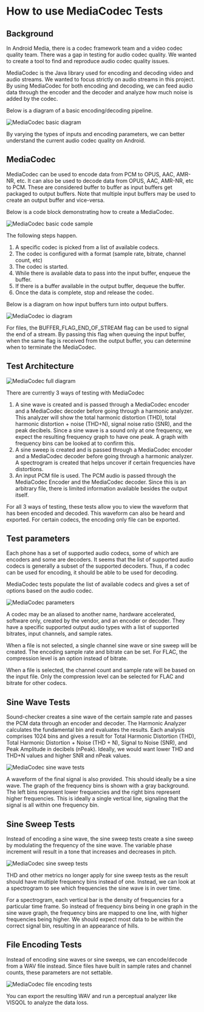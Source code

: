 # How to use MediaCodec Tests

## Background

In Android Media, there is a codec framework team and a video codec quality team. There was a gap in testing for audio codec quality. We wanted to create a tool to find and reproduce audio codec quality issues.

MediaCodec is the Java library used for encoding and decoding video and audio streams. We wanted to focus strictly on audio streams in this project. By using MediaCodec for both encoding and decoding, we can feed audio data through the encoder and the decoder and analyze how much noise is added by the codec.

Below is a diagram of a basic encoding/decoding pipeline.

![MediaCodec basic diagram](images/media-codec-basic-diagram.png "MediaCodec basic diagram")

By varying the types of inputs and encoding parameters, we can better understand the current audio codec quality on Android.

## MediaCodec

MediaCodec can be used to encode data from PCM to OPUS, AAC, AMR-NR, etc. It can also be used to decode data from OPUS, AAC, AMR-NR, etc to PCM. These are considered buffer to buffer as input buffers get packaged to output buffers. Note that multiple input buffers may be used to create an output buffer and vice-versa.

Below is a code block demonstrating how to create a MediaCodec.

![MediaCodec basic code sample](images/media-codec-basic-code-sample.png "MediaCodec basic code sample")

The following steps happen.

1. A specific codec is picked from a list of available codecs.
2. The codec is configured with a format (sample rate, bitrate, channel count, etc)
3. The codec is started.
4. While there is available data to pass into the input buffer, enqueue the buffer.
5. If there is a buffer available in the output buffer, dequeue the buffer.
6. Once the data is complete, stop and release the codec.

Below is a diagram on how input buffers turn into output buffers.

![MediaCodec io diagram](images/media-codec-io-diagram.png "MediaCodec io diagram")

For files, the BUFFER_FLAG_END_OF_STREAM flag can be used to signal the end of a stream. By passing this flag when queuing the input buffer, when the same flag is received from the output buffer, you can determine when to terminate the MediaCodec.

## Test Architecture

![MediaCodec full diagram](images/media-codec-full-diagram.png "MediaCodec full diagram")

There are currently 3 ways of testing with MediaCodec

1. A sine wave is created and is passed through a MediaCodec encoder and a MediaCodec decoder before going through a harmonic analyzer. This analyzer will show the total harmonic distortion (THD), total harmonic distortion + noise (THD+N), signal noise ratio (SNR), and the peak decibels. Since a sine wave is a sound only at one frequency, we expect the resulting frequency graph to have one peak. A graph with frequency bins can be looked at to confirm this.
2. A sine sweep is created and is passed through a MediaCodec encoder and a MediaCodec decoder before going through a harmonic analyzer. A spectrogram is created that helps uncover if certain frequencies have distortions.
3. An input PCM file is used. The PCM audio is passed through the MediaCodec Encoder and the MediaCodec decoder. Since this is an arbitrary file, there is limited information available besides the output itself.

For all 3 ways of testing, these tests allow you to view the waveform that has been encoded and decoded. This waveform can also be heard and exported. For certain codecs, the encoding only file can be exported.


## Test parameters

Each phone has a set of supported audio codecs, some of which are encoders and some are decoders. It seems that the list of supported audio codecs is generally a subset of the supported decoders. Thus, if a codec can be used for encoding, it should be able to be used for decoding.

MediaCodec tests populate the list of available codecs and gives a set of options based on the audio codec.

![MediaCodec parameters](images/media-codec-parameters.png "MediaCodec parameters")

A codec may be an aliased to another name, hardware accelerated, software only, created by the vendor, and an encoder or decoder. They have a specific supported output audio types with a list of supported bitrates, input channels, and sample rates.

When a file is not selected, a single channel sine wave or sine sweep will be created. The encoding sample rate and bitrate can be set. For FLAC, the compression level is an option instead of bitrate.

When a file is selected, the channel count and sample rate will be based on the input file. Only the compression level can be selected for FLAC and bitrate for other codecs.


## Sine Wave Tests

Sound-checker creates a sine wave of the certain sample rate and passes the PCM data through an encoder and decoder. The Harmonic Analyzer calculates the fundamental bin and evaluates the results. Each analysis comprises 1024 bins and gives a result for Total Harmonic Distortion (THD), Total Harmonic Distortion + Noise (THD + N), Signal to Noise (SNR), and Peak Amplitude in decibels (nPeak). Ideally, we would want lower THD and THD+N values and higher SNR and nPeak values.

![MediaCodec sine wave tests](images/media-codec-sine-wave-tests.png "MediaCodec sine wave tests")

A waveform of the final signal is also provided. This should ideally be a sine wave. The graph of the frequency bins is shown with a gray background. The left bins represent lower frequencies and the right bins represent higher frequencies. This is ideally a single vertical line, signaling that the signal is all within one frequency bin.

## Sine Sweep Tests

Instead of encoding a sine wave, the sine sweep tests create a sine sweep by modulating the frequency of the sine wave. The variable phase increment will result in a tone that increases and decreases in pitch.

![MediaCodec sine sweep tests](images/media-codec-sine-sweep-tests.png "MediaCodec sine sweep tests")

THD and other metrics no longer apply for sine sweep tests as the result should have multiple frequency bins instead of one. Instead, we can look at a spectrogram to see which frequencies the sine wave is in over time.

For a spectrogram, each vertical bar is the density of frequencies for a particular time frame. So instead of frequency bins being in one graph in the sine wave graph, the frequency bins are mapped to one line, with higher frequencies being higher. We should expect most data to be within the correct signal bin, resulting in an appearance of hills.

## File Encoding Tests

Instead of encoding sine waves or sine sweeps, we can encode/decode from a WAV file instead. Since files have built in sample rates and channel counts, these parameters are not settable.

![MediaCodec file encoding tests](images/media-codec-file-encoding-tests.png "MediaCodec file encoding tests")

You can export the resulting WAV and run a perceptual analyzer like VISQOL to analyze the data loss.
